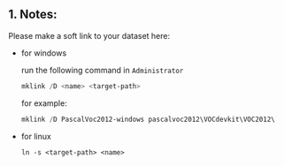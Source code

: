## 1. Notes:

Please make a soft link to your dataset here:

- for windows

  run the following command in `Administrator`

  ```powershell
  mklink /D <name> <target-path>
  ```

  for example:

  ```powershell
  mklink /D PascalVoc2012-windows pascalvoc2012\VOCdevkit\VOC2012\

- for linux

  ```shell
  ln -s <target-path> <name>
  ```

  